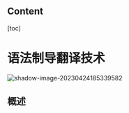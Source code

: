 ## Content

[toc]

# 语法制导翻译技术

![shadow-image-20230424185339582](https://wangleidetuchuang.oss-cn-beijing.aliyuncs.com/img/image-20230424185339582.png)



## 概述

 